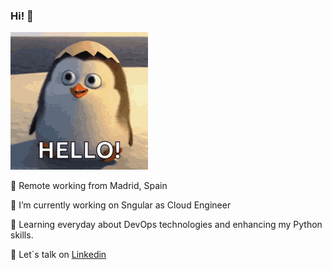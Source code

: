 ### Hi! 👋

![](img/hello.gif)

📍 Remote working from Madrid, Spain

🔭 I’m currently working on Sngular as Cloud Engineer

🌱 Learning everyday about DevOps technologies and enhancing my Python skills.

💬 Let´s talk on  <a href="https://www.linkedin.com/in/chrisgonre">Linkedin</a>

<!--
**christiangonre/christiangonre** is a ✨ _special_ ✨ repository because its `README.md` (this file) appears on your GitHub profile.

Here are some ideas to get you started:

- 🔭 I’m currently working on ...
- 🌱 I’m currently learning ...
- 👯 I’m looking to collaborate on ...
- 🤔 I’m looking for help with ...
- 💬 Ask me about ...
- 📫 How to reach me: ...
- 😄 Pronouns: ...
- ⚡ Fun fact: ...
-->
